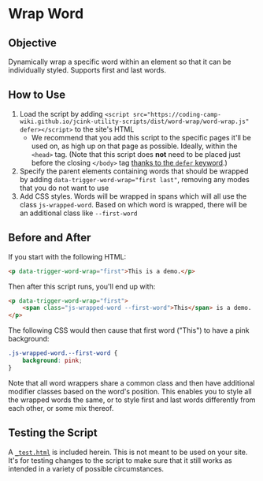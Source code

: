 # Wrap Word

## Objective

Dynamically wrap a specific word within an element so that it can be individually styled. Supports first and last words.

## How to Use

1. Load the script by adding `<script src="https://coding-camp-wiki.github.io/jcink-utility-scripts/dist/word-wrap/word-wrap.js" defer></script>` to the site's HTML
    - We recommend that you add this script to the specific pages it'll be used on, as high up on that page as possible. Ideally, within the `<head>` tag. (Note that this script does **not** need to be placed just before the closing `</body>` tag [thanks to the `defer` keyword](https://developer.mozilla.org/en-US/docs/Learn/JavaScript/First_steps/What_is_JavaScript#script_loading_strategies).)
1. Specify the parent elements containing words that should be wrapped by adding `data-trigger-word-wrap="first last"`, removing any modes that you do not want to use
1. Add CSS styles. Words will be wrapped in spans which will all use the class `js-wrapped-word`. Based on which word is wrapped, there will be an additional class like `--first-word`

## Before and After

If you start with the following HTML:

```html
<p data-trigger-word-wrap="first">This is a demo.</p>
```

Then after this script runs, you'll end up with:

```html
<p data-trigger-word-wrap="first">
    <span class="js-wrapped-word --first-word">This</span> is a demo.
</p>
```

The following CSS would then cause that first word ("This") to have a pink background:

```css
.js-wrapped-word.--first-word {
    background: pink;
}
```

Note that all word wrappers share a common class and then have additional modifier classes based on the word's position. This enables you to style all the wrapped words the same, or to style first and last words differently from each other, or some mix thereof.

## Testing the Script

A [`_test.html`](/_test.html) is included herein. This is not meant to be used on your site. It's for testing changes to the script to make sure that it still works as intended in a variety of possible circumstances.
